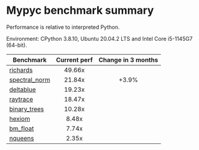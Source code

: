 # Mypyc benchmark summary

Performance is relative to interpreted Python.

Environment: CPython 3.8.10, Ubuntu 20.04.2 LTS and Intel Core i5-1145G7 (64-bit).

| Benchmark | Current perf | Change in 3 months |
| --- | :---: | :---: |
| [richards](benchmarks/richards.md) | 49.66x |  |
| [spectral_norm](benchmarks/spectral_norm.md) | 21.84x | +3.9% |
| [deltablue](benchmarks/deltablue.md) | 19.23x |  |
| [raytrace](benchmarks/raytrace.md) | 18.47x |  |
| [binary_trees](benchmarks/binary_trees.md) | 10.28x |  |
| [hexiom](benchmarks/hexiom.md) | 8.48x |  |
| [bm_float](benchmarks/bm_float.md) | 7.74x |  |
| [nqueens](benchmarks/nqueens.md) | 2.35x |  |
